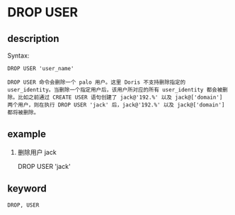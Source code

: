 # DROP USER
## description

Syntax:

    DROP USER 'user_name'

    DROP USER 命令会删除一个 palo 用户。这里 Doris 不支持删除指定的 user_identity。当删除一个指定用户后，该用户所对应的所有 user_identity 都会被删除。比如之前通过 CREATE USER 语句创建了 jack@'192.%' 以及 jack@['domain'] 两个用户，则在执行 DROP USER 'jack' 后，jack@'192.%' 以及 jack@['domain'] 都将被删除。

## example

1. 删除用户 jack
   
    DROP USER 'jack'

## keyword

    DROP, USER


